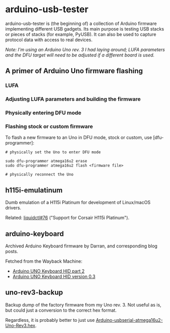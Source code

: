 # arduino-usb-tester

arduino-usb-tester is (the beginning of) a collection of Arduino firmware implementing different USB gadgets.
Its main purpose is testing USB stacks or pieces of stacks (for example, PyUSB).
It can also be used to capture protocol data with access to real devices.

_Note: I'm using an Arduino Uno rev. 3 I had laying around; LUFA parameters and the DFU target will need to be adjusted if a different board is used._


## A primer of Arduino Uno firmware flashing

### LUFA

### Adjusting LUFA parameters and building the firmware

### Physically entering DFU mode

### Flashing stock or custom firmware

To flash a new firmware to an Uno in DFU mode, stock or custom, use [dfu-programmer]:

```
# physically set the Uno to enter DFU mode

sudo dfu-programmer atmega16u2 erase
sudo dfu-programmer atmega16u2 flash <firmware file>

# physically reconnect the Uno
```


## h115i-emulatinum

Dumb emulation of a H115i Platinum for development of Linux/macOS drivers.

Related: [liquidctl#76](https://github.com/jonasmalacofilho/liquidctl/issues/76) ("Support for Corsair H115i Platinum").


## arduino-keyboard

Archived Arduino Keyboard firmware by Darran, and corresponding blog posts.

Fetched from the Wayback Machine:

 - [Arduino UNO Keyboard HID part 2](https://web.archive.org/web/20130215045104/http://hunt.net.nz/users/darran/weblog/faf5e/Arduino_UNO_Keyboard_HID_part_2.html)
 - [Arduino UNO Keyboard HID version 0.3](https://web.archive.org/web/20120127004113/http://hunt.net.nz/users/darran/weblog/b3029/Arduino_UNO_Keyboard_HID_version_03.html)


## uno-rev3-backup

Backup dump of the factory firmware from my Uno rev. 3.  Not useful as is, but could just a conversion to the correct hex format.

Regardless, it is probably better to just use [Arduino-usbserial-atmega16u2-Uno-Rev3.hex](https://github.com/arduino/ArduinoCore-avr/blob/master/firmwares/atmegaxxu2/arduino-usbserial/Arduino-usbserial-atmega16u2-Uno-Rev3.hex).
